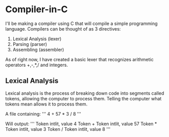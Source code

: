 # Compiler-in-C

I'll be making a compiler using C that will compile a simple programming language.
Compilers can be thought of as 3 directives:
1. Lexical Analysis (lexer)
2. Parsing (parser)
3. Assembling (assembler)

As of right now, I have created a basic lexer that recognizes arithmetic operators +,-,*,/ and integers.

## Lexical Analysis

Lexical analysis is the process of breaking down code into segments called tokens, allowing the computer to process them. Telling the computer what tokens mean allows it to process them.

A file containing:
'''
    4 +
57
*
3 / 8
'''

Will output:
'''
Token intlit, value 4
Token +
Token intlit, value 57
Token *
Token intlit, value 3
Token /
Token intlit, value 8
'''


